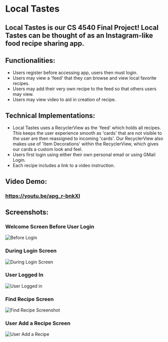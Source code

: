 # Local Tastes
## Local Tastes is our CS 4540 Final Project! Local Tastes can be thought of as an Instagram-like food recipe sharing app.

## Functionalities: 

- Users register before accessing app, users then must login.
- Users may view a 'feed' that they can browse and view local favorite recipes.
- Users may add their very own recipe to the feed so that others users may view.
- Users may view video to aid in creation of recipe.

## Technical Implementations:
- Local Tastes uses a RecyclerView as the 'feed' which holds all recipes. This keeps the user experience smooth as 'cards' that are not visible to the user are then reassigned to incoming 'cards'. Our RecyclerView also makes use of 'Item Decorations' within the RecyclerView, which gives our cards a custom look and feel.
- Users first login using either their own personal email or using GMail Login.
- Each recipe includes a link to a video instruction.




## Video Demo:
### https://youtu.be/apg_r-bnkXI
## Screenshots:
### Welcome Screen Before User Login
![Before Login](https://user-images.githubusercontent.com/31228341/70765564-03e14a80-1d10-11ea-93d6-5e0fdc26b7b7.png)

### During Login Screen
![During Login Screen](https://user-images.githubusercontent.com/31228341/70765607-19ef0b00-1d10-11ea-858c-e9bc318b454d.png)

### User Logged In 
![User Logged in](https://user-images.githubusercontent.com/31228341/70765627-270bfa00-1d10-11ea-9846-4829ee73dbb5.png)

### Find Recipe Screen
![Find Recipe Screenshot](https://user-images.githubusercontent.com/31228341/70765650-3723d980-1d10-11ea-99cb-f1807c11b01b.png)

### User Add a Recipe Screen
![User Add a Recipe](https://user-images.githubusercontent.com/31228341/70818594-f61bdb80-1d88-11ea-8e36-55f69aba5583.png)
